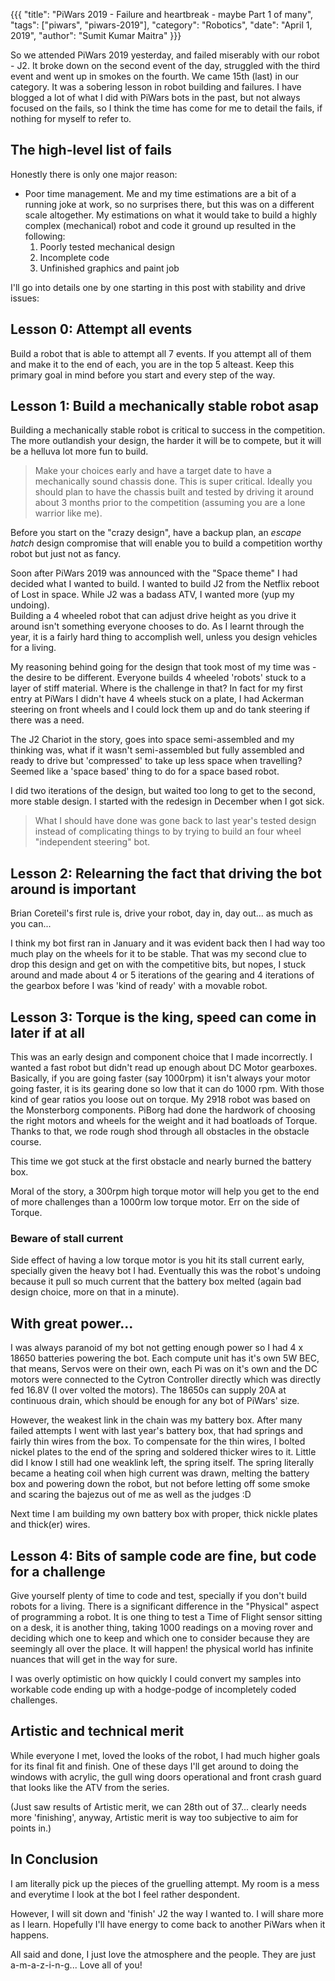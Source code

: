 {{{
  "title": "PiWars 2019 - Failure and heartbreak - maybe Part 1 of many",
  "tags": ["piwars", "piwars-2019"],
  "category": "Robotics",
  "date": "April 1, 2019",
  "author": "Sumit Kumar Maitra"
}}}

So we attended PiWars 2019 yesterday, and failed miserably with our robot - J2. It broke down on the second event of the day, struggled with the third event and went up in smokes on the fourth. We came 15th (last) in our category. It was a sobering lesson in robot building and failures. I have blogged a lot of what I did with PiWars bots in the past, but not always focused on the fails, so I think the time has come for me to detail the fails, if nothing for myself to refer to.

## The high-level list of fails

Honestly there is only one major reason:

- Poor time management. Me and my time estimations are a bit of a running joke at work, so no surprises there, but this was on a different scale altogether. My estimations on what it would take to build a highly complex (mechanical) robot and code it ground up resulted in the following:
    1. Poorly tested mechanical design
    2. Incomplete code
    3. Unfinished graphics and paint job

I'll go into details one by one starting in this post with stability and drive issues:

## Lesson 0: Attempt all events
Build a robot that is able to attempt all 7 events. If you attempt all of them and make it to the end of each, you are in the top 5 alteast. Keep this primary goal in mind before you start and every step of the way.

## Lesson 1: Build a mechanically stable robot asap
Building a mechanically stable robot is critical to success in the competition. The more outlandish your design, the harder it will be to compete, but it will be a helluva lot more fun to build.
>Make your choices early and have a target date to have a mechanically sound chassis done. This is super critical. Ideally you should plan to have the chassis built and tested by driving it around about 3 months prior to the competition (assuming you are a lone warrior like me).

Before you start on the "crazy design", have a backup plan, an _escape hatch_ design compromise that will enable you to build a competition worthy robot but just not as fancy.

Soon after PiWars 2019 was announced with the "Space theme" I had decided what I wanted to build. I wanted to build J2 from the Netflix reboot of Lost in space. While J2 was a badass ATV, I wanted more (yup my undoing).  
Building a 4 wheeled robot that can adjust drive height as you drive it around isn't something everyone chooses to do. As I learnt through the year, it is a fairly hard thing to accomplish well, unless you design vehicles for a living.

My reasoning behind going for the design that took most of my time was - the desire to be different. Everyone builds 4 wheeled 'robots' stuck to a layer of stiff material. Where is the challenge in that? In fact for my first entry at PiWars I didn't have 4 wheels stuck on a plate, I had Ackerman steering on front wheels and I could lock them up and do tank steering if there was a need.  

The J2 Chariot in the story, goes into space semi-assembled and my thinking was, what if it wasn't semi-assembled but fully assembled and ready to drive but 'compressed' to take up less space when travelling? Seemed like a 'space based' thing to do for a space based robot.

I did two iterations of the design, but waited too long to get to the second, more stable design. I started with the redesign in December when I got sick.
> What I should have done was gone back to last year's tested design instead of complicating things to by trying to build an four wheel "independent steering" bot.


## Lesson 2: Relearning the fact that driving the bot around is important
Brian Coreteil's first rule is, drive your robot, day in, day out... as much as you can...

I think my bot first ran in January and it was evident back then I had way too much play on the wheels for it to be stable. That was my second clue to drop this design and get on with the competitive bits, but nopes, I stuck around and made about 4 or 5 iterations of the gearing and 4 iterations of the gearbox before I was 'kind of ready' with a  movable robot.

## Lesson 3: Torque is the king, speed can come in later if at all
This was an early design and component choice that I made incorrectly. I wanted a fast robot but didn't read up enough about DC Motor gearboxes. Basically, if you are going faster (say 1000rpm) it isn't always your motor going faster, it is its gearing done so low that it can do 1000 rpm. With those kind of gear ratios you loose out on torque. My 2918 robot was based on the Monsterborg components. PiBorg had done the hardwork of choosing the right motors and wheels for the weight and it had boatloads of Torque. Thanks to that, we rode rough shod through all obstacles in the obstacle course.

This time we got stuck at the first obstacle and nearly burned the battery box.

Moral of the story, a 300rpm high torque motor will help you get to the end of more challenges than a 1000rm low torque motor. Err on the side of Torque.

### Beware of stall current
Side effect of having a low torque motor is you hit its stall current early, specially given the heavy bot I had. Eventually this was the robot's undoing because it pull so much current that the battery box melted (again bad design choice, more on that in a minute).

## With great power...
I was always paranoid of my bot not getting enough power so I had 4 x 18650 batteries powering the bot. Each compute unit has it's own 5W BEC, that means, Servos were on their own, each Pi was on it's own and the DC motors were connected to the Cytron Controller directly which was directly fed 16.8V (I over volted the motors). The 18650s can supply 20A at continuous drain, which should be enough for any bot of PiWars' size.

However, the weakest link in the chain was my battery box. After many failed attempts I went with last year's battery box, that had springs and fairly thin wires from the box. To compensate for the thin wires, I bolted nickel plates to the end of the spring and soldered thicker wires to it. Little did I know I still had one weaklink left, the spring itself. The spring literally became a heating coil when high current was drawn, melting the battery box and powering down the robot, but not before letting off some smoke and scaring the bajezus out of me as well as the judges :D

Next time I am building my own battery box with proper, thick nickle plates and thick(er) wires.


## Lesson 4: Bits of sample code are fine, but code for a challenge
Give yourself plenty of time to code and test, specially if you don't build robots for a living. There is a significant difference in the "Physical" aspect of programming a robot. It is one thing to test a Time of Flight sensor sitting on a desk, it is another thing, taking 1000 readings on a moving rover and deciding which one to keep and which one to consider because they are seemingly all over the place. It will happen! the physical world has infinite nuances that will get in the way for sure.

I was overly optimistic on how quickly I could convert my samples into workable code ending up with a hodge-podge of incompletely coded challenges.


## Artistic and technical merit
While everyone I met, loved the looks of the robot, I had much higher goals for its final fit and finish. One of these days I'll get around to doing the windows with acrylic, the gull wing doors operational and front crash guard that looks like the ATV from the series.

(Just saw results of Artistic merit, we can 28th out of 37... clearly needs more 'finishing', anyway, Artistic merit is way too subjective to aim for points in.)


## In Conclusion
I am literally pick up the pieces of the gruelling attempt. My room is a mess and everytime I look at the bot I feel rather despondent.

However, I will sit down and 'finish' J2 the way I wanted to. I will share more as I learn. Hopefully I'll have energy to come back to another PiWars when it happens.

All said and done, I just love the atmosphere and the people. They are just a-m-a-z-i-n-g... Love all of you!
